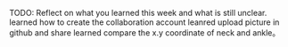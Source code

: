 TODO: Reflect on what you learned this week and what is still unclear.
learned how to create the collaboration account
leanred upload picture in github and share
learned compare the x.y coordinate of neck and ankle。
